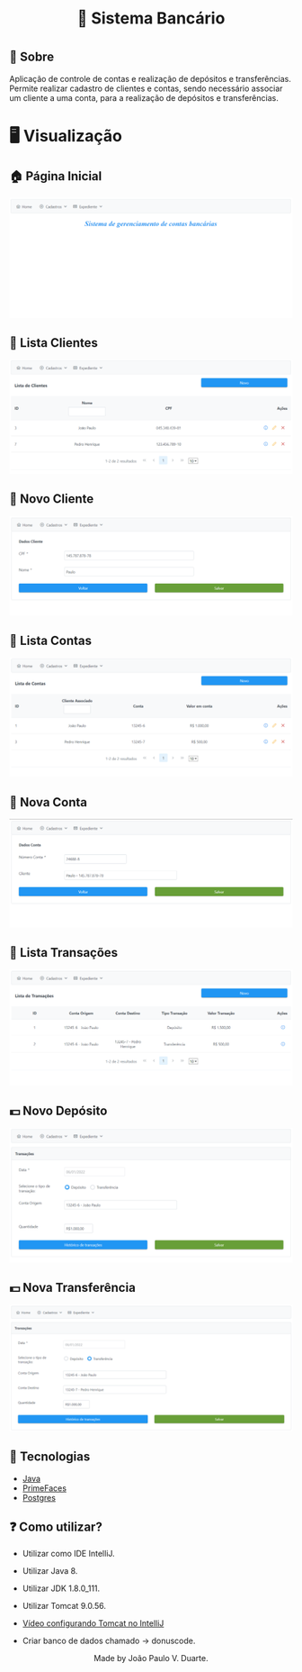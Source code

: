 <h1 align="center">🏦 Sistema Bancário<h1>
<p align="center">
</p>

## 🔖 Sobre

<p align="center">

Aplicação de controle de contas e realização de depósitos e transferências. Permite realizar cadastro de clientes e
contas, sendo necessário associar um cliente a uma conta, para a realização de depósitos e transferências.

</p>

# 🖥️ Visualização

## 🏠 Página Inicial

<p align="center">
    <img src="src/main/webapp/img/home.jpeg">
</p>

## 📓 Lista Clientes

<p align="center">
    <img src="src/main/webapp/img/listacli.png">
</p>

## 👤 Novo Cliente

<p align="center">
    <img src="src/main/webapp/img/newcli.png">
</p>

## 📓 Lista Contas

<p align="center">
    <img src="src/main/webapp/img/listaconta.png">
</p>

## 🏦 Nova Conta

<p align="center">
    <img src="src/main/webapp/img/newconta.png">
</p>

## 📓 Lista Transações

<p align="center">
    <img src="src/main/webapp/img/listatrans.png">
</p>

## 💵 Novo Depósito

<p align="center">
    <img src="src/main/webapp/img/newdep.png">
</p>

## 💵 Nova Transferência

<p align="center">
    <img src="src/main/webapp/img/newtrans.png">
</p>

## 🚀 Tecnologias

- [Java](https://www.java.com/pt-BR/)
- [PrimeFaces](https://www.primefaces.org/showcase/index.xhtml/)
- [Postgres](https://www.postgresql.org/)

## ❓ Como utilizar?

<p>

- Utilizar como IDE IntelliJ.

- Utilizar Java 8.

- Utilizar JDK 1.8.0_111.

- Utilizar Tomcat 9.0.56.
- <a href="https://youtu.be/4rXvzA2SRtA">Vídeo configurando Tomcat no IntelliJ</a>

- Criar banco de dados chamado -> donuscode.

</p>

<p align="center">
Made by João Paulo V. Duarte.
</p>
